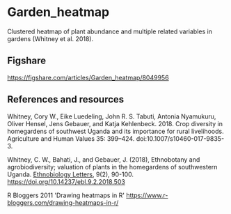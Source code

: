 # Garden_heatmap
Clustered heatmap of plant abundance and multiple related variables in gardens (Whitney et al. 2018).

## Figshare
https://figshare.com/articles/Garden_heatmap/8049956

## References and resources

Whitney, Cory W., Eike Luedeling, John R. S. Tabuti, Antonia Nyamukuru, Oliver Hensel, Jens Gebauer, and Katja Kehlenbeck. 2018. Crop diversity in homegardens of southwest Uganda and its importance for rural livelihoods. Agriculture and Human Values 35: 399–424. doi:10.1007/s10460-017-9835-3.

Whitney, C. W., Bahati, J., and Gebauer, J. (2018), Ethnobotany and agrobiodiversity; valuation of plants in the homegardens of southwestern Uganda. [Ethnobiology Letters](https://ojs.ethnobiology.org/index.php/ebl/article/view/503), 9(2), 90-100. https://doi.org/10.14237/ebl.9.2.2018.503

R Bloggers 2011 'Drawing heatmaps in R' https://www.r-bloggers.com/drawing-heatmaps-in-r/
